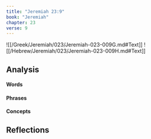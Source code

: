 ```yaml
---
title: "Jeremiah 23:9"
book: "Jeremiah"
chapter: 23
verse: 9
---
```

![[/Greek/Jeremiah/023/Jeremiah-023-009G.md#Text]]
![[/Hebrew/Jeremiah/023/Jeremiah-023-009H.md#Text]]

## Analysis

#### Words

#### Phrases

#### Concepts

## Reflections
